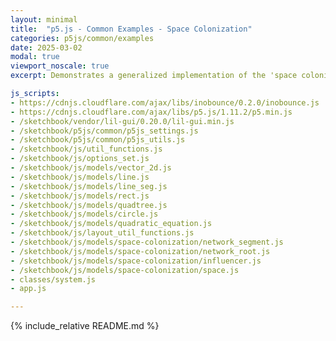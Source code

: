 ```yaml
---
layout: minimal
title:  "p5.js - Common Examples - Space Colonization"
categories: p5js/common/examples
date: 2025-03-02
modal: true
viewport_noscale: true
excerpt: Demonstrates a generalized implementation of the 'space colonization' algorithm, for use in non-botany related contexts and with addtional layout options.

js_scripts:
- https://cdnjs.cloudflare.com/ajax/libs/inobounce/0.2.0/inobounce.js
- https://cdnjs.cloudflare.com/ajax/libs/p5.js/1.11.2/p5.min.js
- /sketchbook/vendor/lil-gui/0.20.0/lil-gui.min.js
- /sketchbook/p5js/common/p5js_settings.js
- /sketchbook/p5js/common/p5js_utils.js
- /sketchbook/js/util_functions.js
- /sketchbook/js/options_set.js
- /sketchbook/js/models/vector_2d.js
- /sketchbook/js/models/line.js
- /sketchbook/js/models/line_seg.js
- /sketchbook/js/models/rect.js
- /sketchbook/js/models/quadtree.js
- /sketchbook/js/models/circle.js
- /sketchbook/js/models/quadratic_equation.js
- /sketchbook/js/layout_util_functions.js
- /sketchbook/js/models/space-colonization/network_segment.js
- /sketchbook/js/models/space-colonization/network_root.js
- /sketchbook/js/models/space-colonization/influencer.js
- /sketchbook/js/models/space-colonization/space.js
- classes/system.js
- app.js

---
```


{% include_relative README.md %}

